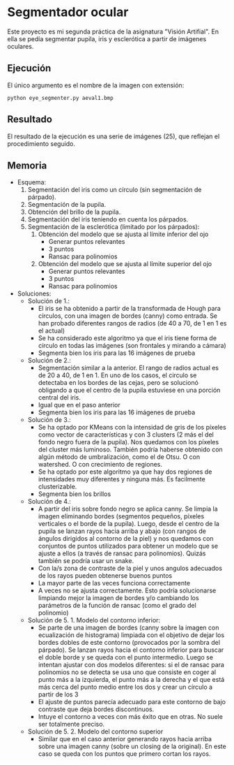 # Segmentador ocular

Este proyecto es mi segunda práctica de la asignatura "Visión Artifial". En ella se pedía segmentar pupila, iris y esclerótica a partir de imágenes oculares.

## Ejecución
El único argumento es el nombre de la imagen con extensión:
```
python eye_segmenter.py aeval1.bmp
```

## Resultado
El resultado de la ejecución es una serie de imágenes (25), que reflejan el procedimiento seguido.

## Memoria

- Esquema:
  1. Segmentación del iris como un círculo (sin segmentación de párpado).
  2. Segmentación de la pupila.
  3. Obtención del brillo de la pupila.
  4. Segmentación del iris teniendo en cuenta los párpados.
  5. Segmentación de la esclerótica (limitado por los párpados):
     1. Obtención del modelo que se ajusta al límite inferior del ojo
        * Generar puntos relevantes
        * 3 puntos
        * Ransac para polinomios
     2. Obtención del modelo que se ajusta al límite superior del ojo
        * Generar puntos relevantes
        * 3 puntos
        * Ransac para polinomios
- Soluciones:
  * Solución de 1.:
    - El iris se ha obtenido a partir de la transformada de Hough para círculos, con una imagen de bordes (canny) como entrada. Se han probado diferentes rangos de radios (de 40 a 70, de 1 en 1 es el actual)
    - Se ha considerado este algoritmo ya que el iris tiene forma de círculo en todas las imágenes (son frontales y mirando a cámara)
    - Segmenta bien los iris para las 16 imágenes de prueba
  * Solución de 2.:
    - Segmentación similar a la anterior. El rango de radios actual es de 20 a 40, de 1 en 1. En uno de los casos, el circulo se detectaba en los bordes de las cejas, pero se solucionó obligando a que el centro de la pupila estuviese en una porción central del iris.
    - Igual que en el paso anterior
    - Segmenta bien los iris para las 16 imágenes de prueba
  * Solución de 3.:
    - Se ha optado por KMeans con la intensidad de gris de los píxeles como vector de características y con 3 clusters (2 más el del fondo negro fuera de la pupila). Nos quedamos con los píxeles del cluster más luminoso. También podría haberse obtenido con algún método de umbralización, como el de Otsu. O con watershed. O con crecimiento de regiones.
    - Se ha optado por este algoritmo ya que hay dos regiones de intensidades muy diferentes y ninguna más. Es facilmente clusterizable.
    - Segmenta bien los brillos
  * Solución de 4.:
    - A partir del iris sobre fondo negro se aplica canny. Se limpia la imagen eliminando bordes (segmentos pequeños, píxeles verticales o el borde de la pupila). Luego, desde el centro de la pupila se lanzan rayos hacia arriba y abajo (con rangos de ángulos dirigidos al contorno de la piel) y nos quedamos con conjuntos de puntos utilizados para obtener un modelo que se ajuste a ellos (a través de ransac para polinomios). Quizás también se podría usar un snake.
    - Con la/s zona de contraste de la piel y unos angulos adecuados de los rayos pueden obtenerse buenos puntos
    - La mayor parte de las veces funciona correctamente
    - A veces no se ajusta correctamente. Esto podría solucionarse limpiando mejor la imagen de bordes y/o cambiando los parámetros de la función de ransac (como el grado del polinomio)
  * Solución de 5. 1. Modelo del contorno inferior:
    - Se parte de una imagen de bordes (canny sobre la imagen con ecualización de histograma) limpiada con el objetivo de dejar los bordes dobles de este contorno (provocados por la sombra del párpado). Se lanzan rayos hacia el contorno inferior para buscar el doble borde y se queda con el punto intermedio. Luego se intentan ajustar con dos modelos diferentes: si el de ransac para polinomios no se detecta se usa uno que consiste en coger al punto más a la izquierda, el punto más a la derecha y el que está más cerca del punto medio entre los dos y crear un círculo a partir de los 3
    - El ajuste de puntos parecía adecuado para este contorno de bajo contraste que deja bordes discontinuos.
    - Intuye el contorno a veces con más éxito que en otras. No suele ser totalmente preciso.
  * Solución de 5. 2. Modelo del contorno superior
    - Similar que en el caso anterior generando rayos hacia arriba sobre una imagen canny (sobre un closing de la original). En este caso se queda con los puntos que primero cortan los rayos.